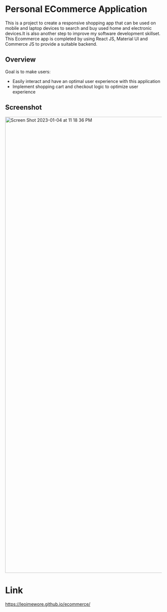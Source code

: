 # Personal ECommerce Application

This is a project to create a responsive shopping app that can be used on mobile and laptop devices to search and buy used home and electronic devices.It is also another step to improve my software development skillset. 
This Ecommerce app is completed by using React JS, Material UI and Commerce JS to provide a suitable backend.

## Overview

Goal is to make users:
 - Easily interact and have an optimal user experience with this application
 - Implement shopping cart and checkout logic to optimize user experience


## Screenshot

<img width="1469" alt="Screen Shot 2023-01-04 at 11 18 36 PM" src="https://user-images.githubusercontent.com/95531716/210701727-9d8e2902-9975-441d-8267-330478031b7d.png">



# Link

 https://leoimewore.github.io/ecommerce/
